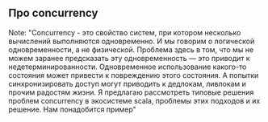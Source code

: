 ## Про concurrency

Note: "Concurrency - это свойство систем, при котором несколько вычислений выполняются одновременно. И мы говорим о логической одновременности, а не физической.
Проблема здесь в том, что мы не можем заранее предсказать эту одновременность — это приводит к недетерминированности. Одновременное использование какого-то состояния может привести к повреждению этого состояния. А попытки синхронизировать доступ могут приводить к дедлокам, ливлокам и прочим радостям жизни.
Я предлагаю рассмотреть типовые решения проблем concurrency в экосистеме scala, проблемы этих подходов и их решение.
Нам понадобится пример"
